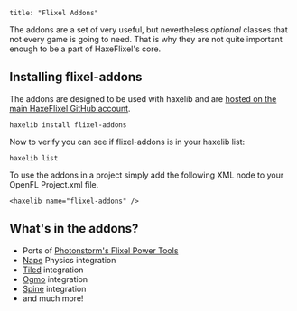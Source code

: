 ```
title: "Flixel Addons"
```

The addons are a set of very useful, but nevertheless *optional* classes that not every game is going to need. That is why they are not quite important enough to be a part of HaxeFlixel's core.

## Installing flixel-addons

The addons are designed to be used with haxelib and are [hosted on the main HaxeFlixel GitHub account](https://github.com/HaxeFlixel/flixel-addons).

```
haxelib install flixel-addons
```

Now to verify you can see if flixel-addons is in your haxelib list:

```
haxelib list
```

To use the addons in a project simply add the following XML node to your OpenFL Project.xml file.

```
<haxelib name="flixel-addons" />
```

## What's in the addons?

- Ports of [Photonstorm's Flixel Power Tools](http://www.photonstorm.com/flixel-power-tools)
- [Nape](https://github.com/HaxeFlixel/nape-haxe4/) Physics integration
- [Tiled](http://www.mapeditor.org/) integration
- [Ogmo](http://www.ogmoeditor.com/) integration
- [Spine](http://esotericsoftware.com/) integration
- and much more!
